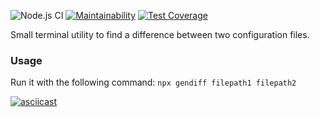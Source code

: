 ![Node.js CI](https://github.com/Bringoff/backend-project-lvl2/workflows/CI/badge.svg) [![Maintainability](https://api.codeclimate.com/v1/badges/cfd48559a274b8ca9aec/maintainability)](https://codeclimate.com/github/Bringoff/backend-project-lvl2/maintainability) [![Test Coverage](https://api.codeclimate.com/v1/badges/cfd48559a274b8ca9aec/test_coverage)](https://codeclimate.com/github/Bringoff/backend-project-lvl2/test_coverage)

Small terminal utility to find a difference between two configuration files.

### Usage

Run it with the following command: `npx gendiff filepath1 filepath2`

[![asciicast](https://asciinema.org/a/xM0aT55gehKInV2WXgfdj7Uko.svg)](https://asciinema.org/a/xM0aT55gehKInV2WXgfdj7Uko)